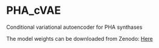 # PHA_cVAE
Conditional variational autoencoder for PHA synthases

The model weights can be downloaded from Zenodo:
[Here](https://10.5281/zenodo.14515368)
